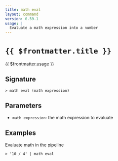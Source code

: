 ```yaml
---
title: math eval
layout: command
version: 0.59.1
usage: |
  Evaluate a math expression into a number
---
```


# `{{ $frontmatter.title }}`

<div style='white-space: pre-wrap;'>{{ $frontmatter.usage }}</div>

## Signature

```> math eval (math expression)```

## Parameters

 -  `math expression`: the math expression to evaluate

## Examples

Evaluate math in the pipeline
```shell
> '10 / 4' | math eval
```
